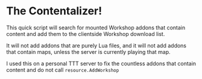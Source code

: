 # The Contentalizer!

This quick script will search for mounted Workshop addons that contain content and add them to the clientside Workshop download list.

It will not add addons that are purely Lua files, and it will not add addons that contain maps, unless the server is currently playing that map.

I used this on a personal TTT server to fix the countless addons that contain content and do not call `resource.AddWorkshop`
